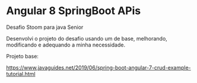 # Angular 8 SpringBoot APis
Desafio Stoom para java Senior

Desenvolvi o projeto do desafio usando um de base, melhorando, modificando e adequando a minha necessidade.

Projeto base: 

https://www.javaguides.net/2019/06/spring-boot-angular-7-crud-example-tutorial.html
